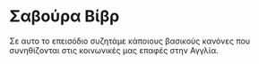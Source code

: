 # Σαβούρα Βίβρ

Σε αυτο το επεισόδιο συζητάμε κάποιους βασικούς κανόνες που συνηθίζονται στις κοινωνικές μας επαφές στην Αγγλία.

